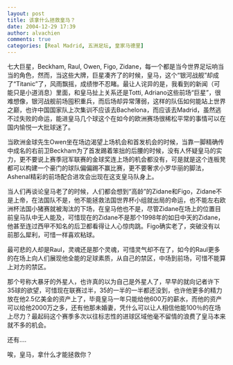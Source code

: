 ```yaml
---
layout: post
title: 该拿什么拯救皇马？
date: 2004-12-29 17:39
author: alvachien
comments: true
categories: [Real Madrid, 五洲足坛, 皇家马德里]
---
```

七大巨星，Beckham, Raul, Owen, Figo, Zidane，每一个都是当今世界足坛响当当的角色，然而，当这些大牌，巨星凑齐了的时候，皇马，这个“银河战舰”却成了“Titanic”了，风雨飘摇，成绩惨不忍睹。最让人诧异的是，我看到的新闻（可能只是小道消息）里面，和皇马扯上关系还是Totti, Adriano这些前场“巨星”，很难想像，银河战舰前场囤积重兵，而后场却异常薄弱，这样的队伍如何能站上世界之巅，也许中国国家队上次集训不应该去Bachelona，而应该去Madrid，虽然逃不过失败的命运，能进皇马几个球这个在如今的欧洲赛场很稀松平常的事情可以在国内愉悦一大批球迷了。

当欧洲金球先生Owen坐在场边渴望上场机会和首发机会的时候，当靠一脚精确传中成名的右前卫Beckham为了首发踢着笨拙的后腰的时候，没有人怀疑皇马的实力，更不要说上赛季冠军联赛的金球奖连上场的机会都没有，可是就是这个连板凳都可以构建一个豪门的球队偏偏踢不赢比赛，更不要奢求小罗华丽的脚法，Ashenal精彩的前场配合进攻会出现在这支皇马队身上。

当人们再谈论皇马老了的时候，人们都会想到“高龄”的Zidane和Figo，Zidane不是上帝，在法国队不是，他不能拯救法国世界杯小组就出局的命运，也不能左右欧洲杯法国小猪赛就被淘汰的下场，在皇马他也不是，尽管Zidane在场上的位置目前皇马队中无人能及，可惜现在的Zidane不是那个1998年的如日中天的Zidane，他甚至连过西甲不知名的后卫都看得让人心惊肉跳。Figo确实老了，突破没有以前那么犀利，可惜一样喜欢粘球。

最可悲的人却是Raul，灵魂还是那个灵魂，可惜灵气却不在了，如今的Raul更多的在场上向人们展现他全能的足球素质，从自己的禁区，中场到前场，可惜不能算上对方的禁区。

那个号称大暴牙的外星人，也许真的以为自己是外星人了，早早的就向记者许下35球的欲望，可惜现在联赛过半，35的一半的一半都还没到，也许他更多的精力放在他2.5亿美金的资产上了，毕竟皇马一年只能给他600万的薪水，而他的资产可以给他2000万之多，还有他那未婚妻，凭什么可以让人相信他能100％的在场上尽力？最起码这个赛季多次以往标志性的进球区域他毫不留情的浪费了皇马本来就不多的机会。

还有....

唉，皇马，拿什么才能拯救你？

